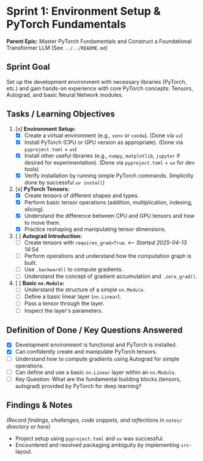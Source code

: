 # Sprint 1: Environment Setup & PyTorch Fundamentals

**Parent Epic:** Master PyTorch Fundamentals and Construct a Foundational Transformer LLM (See `../../README.md`)

## Sprint Goal

Set up the development environment with necessary libraries (PyTorch, etc.) and gain hands-on experience with core PyTorch concepts: Tensors, Autograd, and basic Neural Network modules.

## Tasks / Learning Objectives

1.  [x] **Environment Setup:**
    - [x] Create a virtual environment (e.g., `venv` or `conda`). (Done via `uv`)
    - [x] Install PyTorch (CPU or GPU version as appropriate). (Done via `pyproject.toml` + `uv`)
    - [x] Install other useful libraries (e.g., `numpy`, `matplotlib`, `jupyter` if desired for experimentation). (Done via `pyproject.toml` + `uv` for dev tools)
    - [x] Verify installation by running simple PyTorch commands. (Implicitly done by successful `uv install`)
2.  [x] **PyTorch Tensors:**
    - [x] Create tensors of different shapes and types.
    - [x] Perform basic tensor operations (addition, multiplication, indexing, slicing).
    - [x] Understand the difference between CPU and GPU tensors and how to move them.
    - [x] Practice reshaping and manipulating tensor dimensions.
3.  [ ] **Autograd Introduction:**
    - [ ] Create tensors with `requires_grad=True`. <-- _Started 2025-04-13 14:54_
    - [ ] Perform operations and understand how the computation graph is built.
    - [ ] Use `.backward()` to compute gradients.
    - [ ] Understand the concept of gradient accumulation and `.zero_grad()`.
4.  [ ] **Basic `nn.Module`:**
    - [ ] Understand the structure of a simple `nn.Module`.
    - [ ] Define a basic linear layer (`nn.Linear`).
    - [ ] Pass a tensor through the layer.
    - [ ] Inspect the layer's parameters.

## Definition of Done / Key Questions Answered

- [x] Development environment is functional and PyTorch is installed.
- [x] Can confidently create and manipulate PyTorch tensors.
- [ ] Understand how to compute gradients using Autograd for simple operations.
- [ ] Can define and use a basic `nn.Linear` layer within an `nn.Module`.
- [ ] Key Question: What are the fundamental building blocks (tensors, autograd) provided by PyTorch for deep learning?

## Findings & Notes

_(Record findings, challenges, code snippets, and reflections in `notes/` directory or here)_

- Project setup using `pyproject.toml` and `uv` was successful.
- Encountered and resolved packaging ambiguity by implementing `src`-layout.
